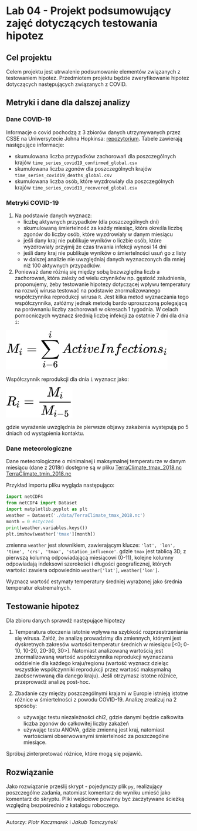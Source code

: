 # Lab 04 - Projekt podsumowujący zajęć dotyczących testowania hipotez

## Cel projektu
Celem projektu jest utrwalenie podsumowanie elementów związanych z testowaniem hipotez.
Przedmiotem projektu będzie zweryfikowanie hipotez dotyczących następujących związanych z COVID.

## Metryki i dane dla dalszej analizy
### Dane COVID-19
Informacje o covid pochodzą z 3 zbiorów danych utrzymywanych przez CSSE na Uniwersytecie Johna Hopkinsa: [repozytorium](https://github.com/CSSEGISandData/COVID-19/tree/master/csse_covid_19_data/csse_covid_19_time_series).
Tabele zawierają następujące informacje:
- skumulowana liczba przypadków zachorowań dla poszczególnych krajów `time_series_covid19_confirmed_global.csv`
- skumulowana liczba zgonów dla poszczególnych krajów `time_series_covid19_deaths_global.csv`
- skumulowana liczba osób, które wyzdrowiały dla poszczególnych krajów `time_series_covid19_recovered_global.csv`

### Metryki COVID-19
1. Na podstawie danych wyznacz:
   - liczbę aktywnych przypadków (dla poszczególnych dni)
   - skumulowaną śmiertelność za każdy miesiąc, która określa liczbę zgonów do liczby osób, które wyzdrowiały w danym miesiącu
   - jeśli dany kraj nie publikuje wyników o liczbie osób, które wyzdrowiały przyjmij że czas trwania infekcji wynosi 14 dni
   - jeśli dany kraj nie publikuje wyników o śmiertelności usuń go z listy
   - w dalszej analizie nie uwzględniaj danych wyznaczonych dla mniej niż 100 aktywnych przypadków.
2. Ponieważ dane różnią się między sobą bezwzględna liczb a zachorowań, która zależy od wielu czynników np. gęstość zaludnienia, proponujemy, żeby testowanie hipotezy dotyczącej wpływu temperatury na rozwój wirusa testować na podstawie znormalizowanego współczynnika reprodukcji wirusa `R`. Jest kilka metod wyznaczania tego współczynnika, załóżmy jednak metodę bardo uproszczoną polegającą na porównaniu liczby zachorowań w okresach 1 tygodnia.
W celach pomocniczych wyznacz średnią liczbę infekcji za ostatnie 7 dni dla dnia `i`:

![mean_inf](./_images/lab_09/mean_infections.svg)

Współczynnik reprodukcji dla dnia `i` wyznacz jako:

![R_inf](./_images/lab_09/R_equation.svg)

gdzie wyrażenie uwzględnia że pierwsze objawy zakażenia występują po 5 dniach od wystąpienia kontaktu.

### Dane meteorologiczne
Dane meteorologiczne o minimalnej i maksymalnej temperaturze w danym miesiącu (dane z 2018r) dostępne są w pliku [TerraClimate_tmax_2018.nc](https://chmura.put.poznan.pl/s/8GI44MgN9zwRQAX)
[TerraClimate_tmin_2018.nc](https://chmura.put.poznan.pl/s/6PUjoY9LOx8VKL8)

Przykład importu pliku wygląda następująco:
``` python
import netCDF4
from netCDF4 import Dataset
import matplotlib.pyplot as plt
weather = Dataset('./data/TerraClimate_tmax_2018.nc')
month = 0 #styczeń
print(weather.variables.keys())
plt.imshow(weather['tmax'][month])
```
zmienna `weather` jest słownikiem, zawierającym klucze: `'lat', 'lon', 'time', 'crs', 'tmax', 'station_influence'`. gdzie `tmax` jest tablicą 3D, z pierwszą kolumną odpowiadającą miesiącowi (0-11), kolejne kolumny odpowiadają indeksowi szerokości i długości geograficznej, których wartości zawiera odpowiednio `weather['lat']`, `weather['lon']`.

Wyznacz wartość estymaty temperatury średniej wyrażonej jako średnia temperatur ekstremalnych.

## Testowanie hipotez
Dla zbioru danych sprawdź następujące hipotezy
1. Temperatura otoczenia istotnie wpływa na szybkość rozprzestrzeniania się wirusa. 
Załóż, że analizę prowadzimy dla zmiennych, którymi jest dyskretnych zakresów wartości temperatur średnich w miesiącu [<0; 0-10, 10-20, 20-30, 30>]. Natomiast analizowaną wartością jest  znormalizowaną wartość współczynnika reprodukcji wyznaczana oddzielnie dla każdego kraju/regionu (wartość wyznacz dzieląc wszystkie współczynniki reprodukcji przez wartość maksymalną zaobserwowaną dla danego kraju).  Jeśli otrzymasz istotne różnice, przeprowadź analizę post-hoc.

2. Zbadanie czy między poszczególnymi krajami w Europie istnieją istotne różnice w śmiertelności z powodu COVID-19. Analizę zrealizuj na 2 sposoby:
   - używając testu niezależności chi2, gdzie danymi będzie całkowita liczba zgonów do całkowitej liczby zakażeń 
   - używając testu ANOVA, gdzie zmienną jest kraj, natomiast wartościami obserwowanymi śmiertelność za poszczególne miesiące. 

Spróbuj zinterpretować różnice, które mogą się pojawić.


## Rozwiązanie

Jako rozwiązanie prześlij skrypt - pojedynczy plik `py`, realizujący poszczególne zadania, natomiast komentarz do wyniku umieść jako komentarz do skryptu. Pliki wejściowe powinny być zaczytywane ścieżką względną bezpośrednio z katalogu roboczego.

---
Autorzy: *Piotr Kaczmarek*  i *Jakub Tomczyński*
